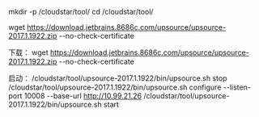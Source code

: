 mkdir -p /cloudstar/tool/
cd /cloudstar/tool/

wget https://download.jetbrains.8686c.com/upsource/upsource-2017.1.1922.zip --no-check-certificate

下载：
wget https://download.jetbrains.8686c.com/upsource/upsource-2017.1.1922.zip --no-check-certificate


启动：
/cloudstar/tool/upsource-2017.1.1922/bin/upsource.sh stop
/cloudstar/tool/upsource-2017.1.1922/bin/upsource.sh configure --listen-port 10008 --base-url http://10.99.21.26
/cloudstar/tool/upsource-2017.1.1922/bin/upsource.sh start

